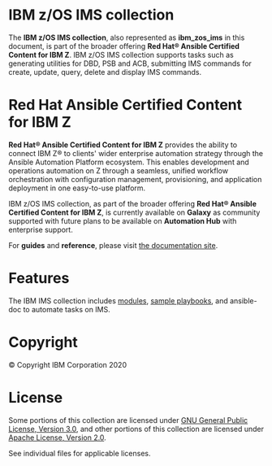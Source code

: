 
IBM z/OS IMS collection
========================

The **IBM z/OS IMS collection**, also represented as **ibm\_zos\_ims**
in this document, is part of the broader offering **Red Hat® Ansible
Certified Content for IBM Z**. IBM z/OS IMS collection supports tasks
such as  generating utilities for DBD, PSB and ACB, submitting IMS 
commands for create, update, query, delete and display IMS commands.  


Red Hat Ansible Certified Content for IBM Z
===========================================

**Red Hat® Ansible Certified Content for IBM Z** provides the ability to
connect IBM Z® to clients\' wider enterprise automation strategy through
the Ansible Automation Platform ecosystem. This enables development and
operations automation on Z through a seamless, unified workflow
orchestration with configuration management, provisioning, and
application deployment in one easy-to-use platform.

IBM z/OS IMS collection, as part of the broader offering **Red Hat®
Ansible Certified Content for IBM Z**, is currently available on **Galaxy**
as community supported with future plans to be available on **Automation Hub** with enterprise support.

For **guides** and **reference**, please visit [the documentation
site](https://ansible-collections.github.io/ibm_zos_ims/).

Features
========

The IBM IMS collection includes
[modules](https://github.com/ansible-collections/ibm_zos_ims/tree/master/plugins/modules/),
[sample playbooks](https://github.com/ansible-collections/ibm_zos_ims/tree/master/playbooks/),
and ansible-doc to automate tasks on IMS.

Copyright
=========

© Copyright IBM Corporation 2020

License
=======

Some portions of this collection are licensed under [GNU General Public
License, Version 3.0](https://opensource.org/licenses/GPL-3.0), and
other portions of this collection are licensed under [Apache License,
Version 2.0](https://opensource.org/licenses/Apache-2.0).

See individual files for applicable licenses.
